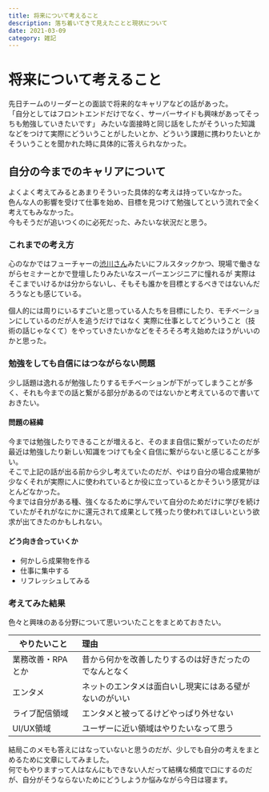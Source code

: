 ```yaml
---
title: 将来について考えること
description: 落ち着いてきて見えたことと現状について
date: 2021-03-09
category: 雑記
---
```


# 将来について考えること

先日チームのリーダーとの面談で将来的なキャリアなどの話があった。  
「自分としてはフロントエンドだけでなく、サーバーサイドも興味があってそっちも勉強していきたいです」
みたいな面接時と同じ話をしたがそういった知識などをつけて実際にどういうことがしたいとか、どういう課題に携わりたいとかそういうことを聞かれた時に具体的に答えられなかった。  

## 自分の今までのキャリアについて

よくよく考えてみるとあまりそういった具体的な考えは持っていなかった。  
色んな人の影響を受けて仕事を始め、目標を見つけて勉強してという流れで全く考えてもみなかった。  
今もそうだが追いつくのに必死だった、みたいな状況だと思う。

### これまでの考え方

心のなかではフューチャーの[渋川さん](https://twitter.com/shibu_jp)みたいにフルスタックかつ、現場で働きながらセミナーとかで登壇したりみたいなスーパーエンジニアに憧れるが
実際はそこまでいけるかは分からないし、そもそも誰かを目標とするべきではないんだろうなとも感じている。  

個人的には周りにいるすごいと思っている人たちを目標にしたり、モチベーションにしているのだが人を追うだけではなく
実際に仕事としてどういうこと（技術の話じゃなくて）をやっていきたいかなどをそろそろ考え始めたほうがいいのかと思った。

### 勉強をしても自信にはつながらない問題

少し話題は逸れるが勉強したりするモチベーションが下がってしまうことが多く、それも今までの話と繋がる部分があるのではないかと考えているので書いておきたい。

#### 問題の経緯

今までは勉強したりできることが増えると、そのまま自信に繋がっていたのだが最近は勉強したり新しい知識をつけても全く自信に繋がらないと感じることが多い。  
そこで上記の話が出る前から少し考えていたのだが、やはり自分の場合成果物が少なくそれが実際に人に使われているとか役に立っているとかそういう感覚がほとんどなかった。  
今までは自分がある種、強くなるために学んでいて自分のためだけに学びを続けていたがそれがなにかに還元されて成果として残ったり使われてほしいという欲求が出てきたのかもしれない。

#### どう向き合っていくか

- 何かしら成果物を作る
- 仕事に集中する
- リフレッシュしてみる

### 考えてみた結果

色々と興味のある分野について思いついたことをまとめておきたい。

| やりたいこと      | 理由                                                   |
| ----------------- | :----------------------------------------------------- |
| 業務改善・RPAとか | 昔から何かを改善したりするのは好きだったのでなんとなく |
| エンタメ          | ネットのエンタメは面白いし現実にはある壁がないのがいい |
| ライブ配信領域    | エンタメと被ってるけどやっぱり外せない                 |
| UI/UX領域         | ユーザーに近い領域はやりたいなって思う                 |

結局このメモも答えにはなっていないと思うのだが、少しでも自分の考えをまとめるために文章にしてみました。  
何でもやりますって人はなんにもできない人だって結構な頻度で口にするのだが、自分がそうならないためにどうしようか悩みながら今日は寝ます。  

